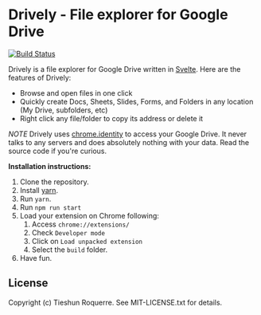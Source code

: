 Drively - File explorer for Google Drive
=============================

[![Build Status](https://travis-ci.org/philc/vimium.svg?branch=master)](https://travis-ci.org/philc/vimium)

Drively is a file explorer for Google Drive written in [Svelte](https://svelte.dev). Here are the features of Drively:

- Browse and open files in one click
- Quickly create Docs, Sheets, Slides, Forms, and Folders in any location (My Drive, subfolders, etc)
- Right click any file/folder to copy its address or delete it

*NOTE* Drively uses [chrome.identity](https://developer.chrome.com/apps/identity) to access your Google Drive. It never talks to any servers and does absolutely nothing with your data. Read the source code if you're curious.

__Installation instructions:__

1. Clone the repository.
2. Install [yarn](https://yarnpkg.com/lang/en/docs/install/).
3. Run `yarn`.
4. Run `npm run start`
5. Load your extension on Chrome following:
    1. Access `chrome://extensions/`
    2. Check `Developer mode`
    3. Click on `Load unpacked extension`
    4. Select the `build` folder.
6. Have fun.

License
-------
Copyright (c) Tieshun Roquerre. See MIT-LICENSE.txt for details.
